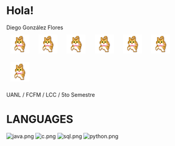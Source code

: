 # Hola! #

Diego González Flores <br>
<img style="margin: 10px" src="https://github.com/diegoglzflrs/diegoglzflrs/blob/main/lilkittyorange.gif" alt="cat.gif" height="50"/> <img style="margin: 10px" src="https://github.com/diegoglzflrs/diegoglzflrs/blob/main/lilkittyorange.gif" alt="cat.gif" height="50"/> <img style="margin: 10px" src="https://github.com/diegoglzflrs/diegoglzflrs/blob/main/lilkittyorange.gif" alt="cat.gif" height="50"/> <img style="margin: 10px" src="https://github.com/diegoglzflrs/diegoglzflrs/blob/main/lilkittyorange.gif" alt="cat.gif" height="50"/> <img style="margin: 10px" src="https://github.com/diegoglzflrs/diegoglzflrs/blob/main/lilkittyorange.gif" alt="cat.gif" height="50"/> <img style="margin: 10px" src="https://github.com/diegoglzflrs/diegoglzflrs/blob/main/lilkittyorange.gif" alt="cat.gif" height="50"/> <img style="margin: 10px" src="https://github.com/diegoglzflrs/diegoglzflrs/blob/main/lilkittyorange.gif" alt="cat.gif" height="50"/> 

UANL / FCFM / LCC / 5to Semestre

<h1>LANGUAGES</h1>
<span style="white-space:nowrap">
<img src="https://brandslogos.com/wp-content/uploads/images/large/java-logo-1.png" alt="java.png" height="60"/>
<a href="" style="white-space:normal"></a>
</span>

<span style="white-space:nowrap">
<img src="https://upload.wikimedia.org/wikipedia/commons/thumb/1/18/C_Programming_Language.svg/695px-C_Programming_Language.svg.png" alt="c.png" height="60"/>
<a href="" style="white-space:normal"></a>
</span>

<span style="white-space:nowrap">
<img src="https://brandslogos.com/wp-content/uploads/images/large/microsoft-sql-server-logo.png" alt="sql.png" height="60"/>
<a href="" style="white-space:normal"></a>
</span>

<span style="white-space:nowrap">
<img src="https://upload.wikimedia.org/wikipedia/commons/thumb/c/c3/Python-logo-notext.svg/1869px-Python-logo-notext.svg.png" alt="python.png" height="60"/>
<a href="" style="white-space:normal"></a>
</span>
